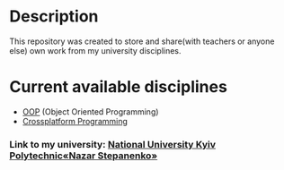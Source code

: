 # Description

This repository was created to store and share(with teachers or anyone else) own work from my university disciplines.

# Сurrent available disciplines

- [OOP](https://github.com/d3Par1/University-Repository/tree/main/OOP) (Object Oriented Programming)
- [Crossplatform Programming](https://github.com/d3Par1/University-Repository/tree/main/CrossplatformProgramming)

### Link to my university: [National University Kyiv Polytechnic«Nazar Stepanenko»](https://kpi.ua/)
